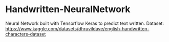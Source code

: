 # Handwritten-NeuralNetwork
Neural Network built with Tensorflow Keras to predict text written. Dataset: https://www.kaggle.com/datasets/dhruvildave/english-handwritten-characters-dataset
